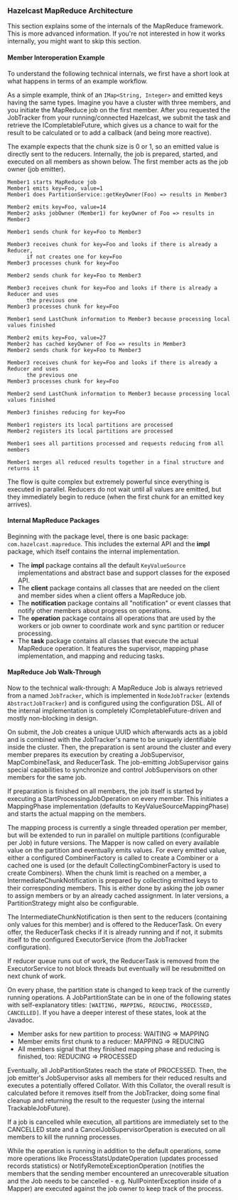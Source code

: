 


### Hazelcast MapReduce Architecture

This section explains some of the internals of the MapReduce framework. This is more advanced information. If you're not interested in how it works internally, you might want to skip this section.

#### Member Interoperation Example

To understand the following technical internals, we first have a short look at what happens in terms of an example workflow.

As a simple example, think of an `IMap<String, Integer>` and emitted keys having the same types. Imagine you have a cluster with three members, and you initiate the MapReduce job on the first member. After you requested the JobTracker from your running/connected Hazelcast, we submit the task and retrieve the ICompletableFuture, which gives us a chance to wait for the result to be calculated or to add a callback (and being more reactive).

The example expects that the chunk size is 0 or 1, so an emitted value is directly sent to the reducers. Internally, the job is prepared, started, and executed on all members as shown below. The first member acts as the job owner (job emitter).

```plain
Member1 starts MapReduce job
Member1 emits key=Foo, value=1
Member1 does PartitionService::getKeyOwner(Foo) => results in Member3

Member2 emits key=Foo, value=14
Member2 asks jobOwner (Member1) for keyOwner of Foo => results in Member3

Member1 sends chunk for key=Foo to Member3

Member3 receives chunk for key=Foo and looks if there is already a Reducer,
      if not creates one for key=Foo
Member3 processes chunk for key=Foo

Member2 sends chunk for key=Foo to Member3

Member3 receives chunk for key=Foo and looks if there is already a Reducer and uses
      the previous one
Member3 processes chunk for key=Foo

Member1 send LastChunk information to Member3 because processing local values finished

Member2 emits key=Foo, value=27
Member2 has cached keyOwner of Foo => results in Member3
Member2 sends chunk for key=Foo to Member3

Member3 receives chunk for key=Foo and looks if there is already a Reducer and uses
      the previous one
Member3 processes chunk for key=Foo

Member2 send LastChunk information to Member3 because processing local values finished

Member3 finishes reducing for key=Foo

Member1 registers its local partitions are processed
Member2 registers its local partitions are processed

Member1 sees all partitions processed and requests reducing from all members

Member1 merges all reduced results together in a final structure and returns it
```

The flow is quite complex but extremely powerful since everything is executed in parallel. Reducers do not wait until all values are emitted, but they immediately begin to reduce (when the first chunk for an emitted key arrives).

#### Internal MapReduce Packages

Beginning with the package level, there is one basic package: `com.hazelcast.mapreduce`. This includes the external API and the **impl** package, which itself contains the internal implementation.

 - The **impl** package contains all the default `KeyValueSource` implementations and abstract base and support classes for the exposed API.
 - The **client** package contains all classes that are needed on the client and member sides when a client offers a MapReduce job.
 - The **notification** package contains all "notification" or event classes that notify other members about progress on operations.
 - The **operation** package contains all operations that are used by the workers or job owner to coordinate work and sync partition or reducer processing.
 - The **task** package contains all classes that execute the actual MapReduce operation. It features the supervisor, mapping phase implementation, and mapping and reducing tasks.

#### MapReduce Job Walk-Through

Now to the technical walk-through: A MapReduce Job is always retrieved from a named `JobTracker`, which is implemented in `NodeJobTracker` (extends `AbstractJobTracker`) and is configured using the configuration DSL. All of the internal implementation is completely ICompletableFuture-driven and mostly non-blocking in design.

On submit, the Job creates a unique UUID which afterwards acts as a jobId and is combined with the JobTracker's name to be uniquely identifiable inside the cluster. Then, the preparation is sent around the cluster and every member prepares its execution by creating a JobSupervisor, MapCombineTask, and ReducerTask. The job-emitting JobSupervisor gains special capabilities to synchronize and control JobSupervisors on other members for the same job.

If preparation is finished on all members, the job itself is started by executing a StartProcessingJobOperation on every member. This initiates a MappingPhase implementation (defaults to KeyValueSourceMappingPhase) and starts the actual mapping on the members.

The mapping process is currently a single threaded operation per member, but will be extended to run in parallel on multiple partitions (configurable per Job) in future versions. The Mapper is now called on every available value on the partition and eventually emits values. For every emitted value, either a configured CombinerFactory is called to create a Combiner or a cached one is used (or the default CollectingCombinerFactory is used to create Combiners). When the chunk limit is reached on a member, a IntermediateChunkNotification is prepared by collecting emitted keys to their corresponding members. This is either done by asking the job owner to assign members or by an already cached assignment. In later versions, a PartitionStrategy might also be configurable.

The IntermediateChunkNotification is then sent to the reducers (containing only values for this member) and is offered to the ReducerTask. On every offer, the ReducerTask checks if it is already running and if not, it submits itself to the configured ExecutorService (from the JobTracker configuration).

If reducer queue runs out of work, the ReducerTask is removed from the ExecutorService to not block threads but eventually will be resubmitted on next chunk of work.

On every phase, the partition state is changed to keep track of the currently running operations. A JobPartitionState can be in one of the following states with self-explanatory titles: `[WAITING, MAPPING, REDUCING, PROCESSED, CANCELLED]`. If you have a deeper interest of these states, look at the Javadoc.

- Member asks for new partition to process: WAITING => MAPPING
- Member emits first chunk to a reducer: MAPPING => REDUCING
- All members signal that they finished mapping phase and reducing is finished, too: REDUCING => PROCESSED

Eventually, all JobPartitionStates reach the state of PROCESSED. Then, the job emitter's JobSupervisor asks all members for their reduced results and executes a potentially offered Collator. With this Collator, the overall result is calculated before it removes itself from the JobTracker, doing some final cleanup and returning the result to the requester (using the internal TrackableJobFuture).

If a job is cancelled while execution, all partitions are immediately set to the CANCELLED state and a CancelJobSupervisorOperation is executed on all members to kill the running processes.

While the operation is running in addition to the default operations, some more operations like
ProcessStatsUpdateOperation (updates processed records statistics) or NotifyRemoteExceptionOperation (notifies the members that the sending member encountered an unrecoverable situation and the Job needs to
be cancelled - e.g. NullPointerException inside of a Mapper) are executed against the job owner to keep track of the process.



